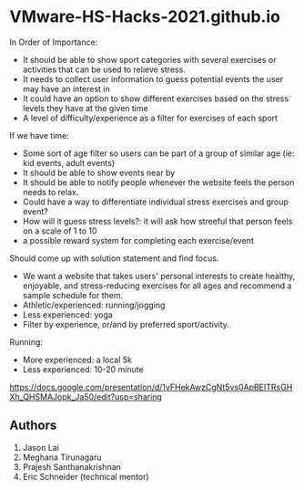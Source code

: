 # VMware-HS-Hacks-2021.github.io
In Order of Importance:
* It should be able to show sport categories with several exercises or activities that can be used to relieve stress.
* It needs to collect user information to guess potential events the user may have an interest in  
* It could have an option to show different exercises based on the stress levels they have at the given time
* A level of difficulty/experience as a filter for exercises of each sport 

If we have time:
* Some sort of age filter so users can be part of a group of similar age (ie: kid events, adult events)
* It should be able to show events near by 
* It should be able to notify people whenever the website feels the person needs to relax.
* Could have a way to differentiate individual stress exercises and group event?
* How will it guess stress levels?: it will ask how streeful that person feels on a scale of 1 to 10 
* a possible reward system for completing each exercise/event



Should come up with solution statement and find focus.

* We want a website that takes users' personal interests to create healthy, enjoyable, and stress-reducing exercises for all ages and recommend a sample schedule for them.
* Athletic/experienced: running/jogging
* Less experienced: yoga
* Filter by experience, or/and by preferred sport/activity.

Running:
* More experienced: a local 5k
* Less experienced: 10-20 minute

https://docs.google.com/presentation/d/1vFHekAwzCgNt5vs0ApBEITRsGHXh_QHSMAJopk_Ja50/edit?usp=sharing



## Authors
1. Jason Lai
2. Meghana Tirunagaru
3. Prajesh Santhanakrishnan
4. Eric Schneider (technical mentor)